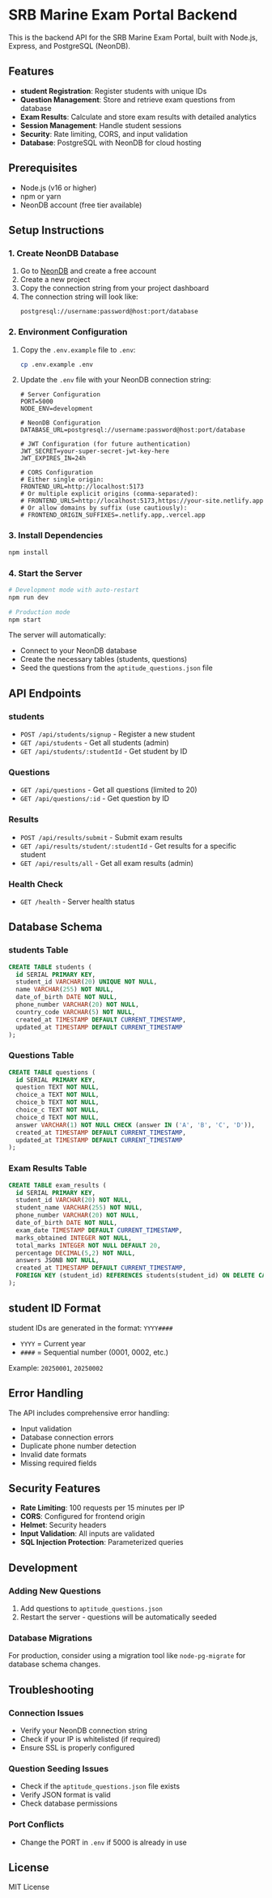 # SRB Marine Exam Portal Backend

This is the backend API for the SRB Marine Exam Portal, built with Node.js, Express, and PostgreSQL (NeonDB).

## Features

- **student Registration**: Register students with unique IDs
- **Question Management**: Store and retrieve exam questions from database
- **Exam Results**: Calculate and store exam results with detailed analytics
- **Session Management**: Handle student sessions
- **Security**: Rate limiting, CORS, and input validation
- **Database**: PostgreSQL with NeonDB for cloud hosting

## Prerequisites

- Node.js (v16 or higher)
- npm or yarn
- NeonDB account (free tier available)

## Setup Instructions

### 1. Create NeonDB Database

1. Go to [NeonDB](https://neon.tech) and create a free account
2. Create a new project
3. Copy the connection string from your project dashboard
4. The connection string will look like:
   ```
   postgresql://username:password@host:port/database
   ```

### 2. Environment Configuration

1. Copy the `.env.example` file to `.env`:
   ```bash
   cp .env.example .env
   ```

2. Update the `.env` file with your NeonDB connection string:
   ```env
   # Server Configuration
   PORT=5000
   NODE_ENV=development

   # NeonDB Configuration
   DATABASE_URL=postgresql://username:password@host:port/database

   # JWT Configuration (for future authentication)
   JWT_SECRET=your-super-secret-jwt-key-here
   JWT_EXPIRES_IN=24h

   # CORS Configuration
   # Either single origin:
   FRONTEND_URL=http://localhost:5173
   # Or multiple explicit origins (comma-separated):
   # FRONTEND_URLS=http://localhost:5173,https://your-site.netlify.app
   # Or allow domains by suffix (use cautiously):
   # FRONTEND_ORIGIN_SUFFIXES=.netlify.app,.vercel.app
   ```

### 3. Install Dependencies

```bash
npm install
```

### 4. Start the Server

```bash
# Development mode with auto-restart
npm run dev

# Production mode
npm start
```

The server will automatically:
- Connect to your NeonDB database
- Create the necessary tables (students, questions)
- Seed the questions from the `aptitude_questions.json` file

## API Endpoints

### students
- `POST /api/students/signup` - Register a new student
- `GET /api/students` - Get all students (admin)
- `GET /api/students/:studentId` - Get student by ID

### Questions
- `GET /api/questions` - Get all questions (limited to 20)
- `GET /api/questions/:id` - Get question by ID

### Results
- `POST /api/results/submit` - Submit exam results
- `GET /api/results/student/:studentId` - Get results for a specific student
- `GET /api/results/all` - Get all exam results (admin)

### Health Check
- `GET /health` - Server health status

## Database Schema

### students Table
```sql
CREATE TABLE students (
  id SERIAL PRIMARY KEY,
  student_id VARCHAR(20) UNIQUE NOT NULL,
  name VARCHAR(255) NOT NULL,
  date_of_birth DATE NOT NULL,
  phone_number VARCHAR(20) NOT NULL,
  country_code VARCHAR(5) NOT NULL,
  created_at TIMESTAMP DEFAULT CURRENT_TIMESTAMP,
  updated_at TIMESTAMP DEFAULT CURRENT_TIMESTAMP
);
```

### Questions Table
```sql
CREATE TABLE questions (
  id SERIAL PRIMARY KEY,
  question TEXT NOT NULL,
  choice_a TEXT NOT NULL,
  choice_b TEXT NOT NULL,
  choice_c TEXT NOT NULL,
  choice_d TEXT NOT NULL,
  answer VARCHAR(1) NOT NULL CHECK (answer IN ('A', 'B', 'C', 'D')),
  created_at TIMESTAMP DEFAULT CURRENT_TIMESTAMP,
  updated_at TIMESTAMP DEFAULT CURRENT_TIMESTAMP
);
```

### Exam Results Table
```sql
CREATE TABLE exam_results (
  id SERIAL PRIMARY KEY,
  student_id VARCHAR(20) NOT NULL,
  student_name VARCHAR(255) NOT NULL,
  phone_number VARCHAR(20) NOT NULL,
  date_of_birth DATE NOT NULL,
  exam_date TIMESTAMP DEFAULT CURRENT_TIMESTAMP,
  marks_obtained INTEGER NOT NULL,
  total_marks INTEGER NOT NULL DEFAULT 20,
  percentage DECIMAL(5,2) NOT NULL,
  answers JSONB NOT NULL,
  created_at TIMESTAMP DEFAULT CURRENT_TIMESTAMP,
  FOREIGN KEY (student_id) REFERENCES students(student_id) ON DELETE CASCADE
);
```

## student ID Format

student IDs are generated in the format: `YYYY####`
- `YYYY` = Current year
- `####` = Sequential number (0001, 0002, etc.)

Example: `20250001`, `20250002`

## Error Handling

The API includes comprehensive error handling:
- Input validation
- Database connection errors
- Duplicate phone number detection
- Invalid date formats
- Missing required fields

## Security Features

- **Rate Limiting**: 100 requests per 15 minutes per IP
- **CORS**: Configured for frontend origin
- **Helmet**: Security headers
- **Input Validation**: All inputs are validated
- **SQL Injection Protection**: Parameterized queries

## Development

### Adding New Questions

1. Add questions to `aptitude_questions.json`
2. Restart the server - questions will be automatically seeded

### Database Migrations

For production, consider using a migration tool like `node-pg-migrate` for database schema changes.

## Troubleshooting

### Connection Issues
- Verify your NeonDB connection string
- Check if your IP is whitelisted (if required)
- Ensure SSL is properly configured

### Question Seeding Issues
- Check if the `aptitude_questions.json` file exists
- Verify JSON format is valid
- Check database permissions

### Port Conflicts
- Change the PORT in `.env` if 5000 is already in use

## License

MIT License 